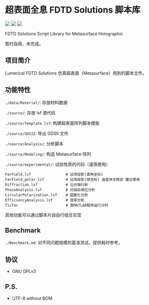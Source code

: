 # 超表面全息 FDTD Solutions 脚本库

![](https://img.shields.io/badge/build-passing-brightgreen)
![](https://img.shields.io/badge/language-Lumerical-orange)
![](https://img.shields.io/badge/license-GPLv3-lightgrey)

FDTD Solutions Script Library for Metasurface Holographic

暂时自用，未完成。

## 项目简介

Lumerical FDTD Solutions 仿真超表面（Metasurface）用到的脚本文件。

## 功能特性

`./data/Material/`: 存放材料数据

`./source/`: 存放 lsf 源代码

`./source/Template.lsf`: 构建超表面阵列脚本模板

`./source/GDSII`: 导出 GDSII 文件

`./source/Analysis/`: 分析脚本

`./source/Modeling/`: 构造 Metasurface 阵列

`./source/experimental/`: 试验性质的代码（谨慎使用）

``` Lumerical
FarField.lsf                # 远场投影(直角坐标)
FarField_polar.lsf          # 远场投影(球坐标) 速度快无畸变 建议使用
Diffraction.lsf             # 沿光轴衍射
PhaseAnalysis.lsf           # 扫描后相位分析
CircularPolarization.lsf    # 圆极化分析
EfficiencyAnalysis.lsf      # 效率分析
TicToc                      # 类MATLAB程序运行计时
```

其他功能可以通过脚本片段自行组合实现

## Benchmark

`./Benchmark.md`: 对不同问题规模的基准测试，提供耗时参考。

## 协议

* GNU GPLv3

## P.S.
* UTF-8 without BOM